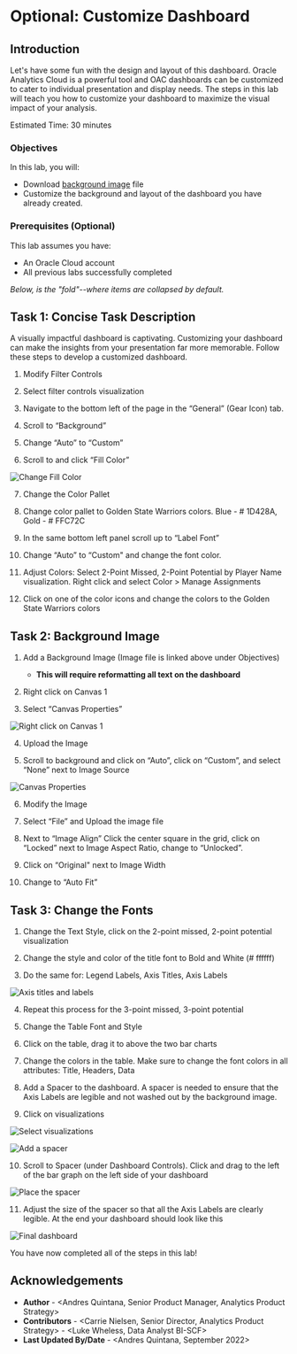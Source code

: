 # Optional: Customize Dashboard

## Introduction

Let's have some fun with the design and layout of this dashboard. Oracle Analytics Cloud is a powerful tool and OAC dashboards can be customized to cater to individual presentation and display needs. The steps in this lab will teach you how to customize your dashboard to maximize the visual impact of your analysis.   

Estimated Time: 30 minutes

### Objectives

In this lab, you will:
* Download [background image](files/basketballcourt.jpg " ") file 
* Customize the background and layout of the dashboard you have already created. 

### Prerequisites (Optional)

This lab assumes you have:
* An Oracle Cloud account
* All previous labs successfully completed

*Below, is the "fold"--where items are collapsed by default.*

## Task 1: Concise Task Description

A visually impactful dashboard is captivating. Customizing your dashboard can make the insights from your presentation far more memorable. Follow these steps to develop a customized dashboard. 

1. Modify Filter Controls

2. Select filter controls visualization

3. Navigate to the bottom left of the page in the “General” (Gear Icon) tab. 

4. Scroll to “Background” 

5. Change “Auto” to “Custom”

6. Scroll to and click “Fill Color”

  ![Change Fill Color](images/optional1.png) 

7. Change the Color Pallet 

8. Change color pallet to Golden State Warriors colors. Blue - # 1D428A, Gold - # FFC72C
  
9. In the same bottom left panel scroll up to “Label Font” 

10. Change “Auto” to “Custom" and change the font color. 

11. Adjust Colors: Select 2-Point Missed, 2-Point Potential by Player Name visualization. Right click and select Color > Manage Assignments 
     
12. Click on one of the color icons and change the colors to the Golden State Warriors colors 
  

## Task 2: Background Image

1. Add a Background Image (Image file is linked above under Objectives) 
    - **This will require reformatting all text on the dashboard**

2. Right click on Canvas 1

3. Select “Canvas Properties”

  ![Right click on Canvas 1](images/canvasprop1.png)

4. Upload the Image

5. Scroll to background and click on “Auto”, click on “Custom”, and select “None” next to Image Source 

  ![Canvas Properties](images/optional2.png)

6. Modify the Image

7. Select “File” and Upload the image file 

8. Next to “Image Align” Click the center square in the grid, click on “Locked” next to Image Aspect Ratio, change to “Unlocked”.

9. Click on “Original" next to Image Width

10. Change to “Auto Fit” 

## Task 3: Change the Fonts 

1. Change the Text Style, click on the 2-point missed, 2-point potential visualization 
  
2. Change the style and color of the title font to Bold and White (# ffffff)

3. Do the same for: Legend Labels, Axis Titles, Axis Labels 

  ![Axis titles and labels](images/optional3.png)

4. Repeat this process for the 3-point missed, 3-point potential
   
5. Change the Table Font and Style 

6. Click on the table, drag it to above the two bar charts

7. Change the colors in the table. Make sure to change the font colors in all attributes: Title, Headers, Data

8. Add a Spacer to the dashboard. A spacer is needed to ensure that the Axis Labels are legible and not washed out by the background image. 

9. Click on visualizations 

  ![Select visualizations](images/optional4.png)

  ![Add a spacer](images/optional5.png)

10. Scroll to Spacer (under Dashboard Controls). Click and drag to the left of the bar graph on the left side of your dashboard

  ![Place the spacer](images/optional6.png)

11. Adjust the size of the spacer so that all the Axis Labels are clearly legible. At the end your dashboard should look like this 

  ![Final dashboard](images/final.png)

You have now completed all of the steps in this lab! 


## Acknowledgements
* **Author** - <Andres Quintana, Senior Product Manager, Analytics Product Strategy>
* **Contributors** -  <Carrie Nielsen, Senior Director, Analytics Product Strategy>
                   -  <Luke Wheless, Data Analyst BI-SCF>
* **Last Updated By/Date** - <Andres Quintana, September 2022>
